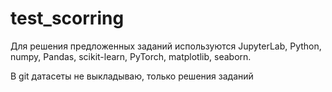 # test_scorring

Для решения предложенных заданий используются JupyterLab, Python, numpy, Pandas, scikit-learn, PyTorch, matplotlib, seaborn.

В git датасеты не выкладываю, только решения заданий

